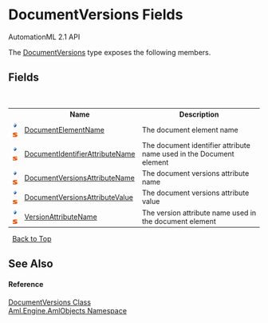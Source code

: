 # DocumentVersions Fields
AutomationML 2.1 API 

The <a href="T_Aml_Engine_AmlObjects_DocumentVersions">DocumentVersions</a> type exposes the following members.


## Fields
&nbsp;<table><tr><th></th><th>Name</th><th>Description</th></tr><tr><td>![Public field](media/pubfield.gif "Public field")![Static member](media/static.gif "Static member")</td><td><a href="F_Aml_Engine_AmlObjects_DocumentVersions_DocumentElementName">DocumentElementName</a></td><td>
The document element name</td></tr><tr><td>![Public field](media/pubfield.gif "Public field")![Static member](media/static.gif "Static member")</td><td><a href="F_Aml_Engine_AmlObjects_DocumentVersions_DocumentIdentifierAttributeName">DocumentIdentifierAttributeName</a></td><td>
The document identifier attribute name used in the Document element</td></tr><tr><td>![Public field](media/pubfield.gif "Public field")![Static member](media/static.gif "Static member")</td><td><a href="F_Aml_Engine_AmlObjects_DocumentVersions_DocumentVersionsAttributeName">DocumentVersionsAttributeName</a></td><td>
The document versions attribute name</td></tr><tr><td>![Public field](media/pubfield.gif "Public field")![Static member](media/static.gif "Static member")</td><td><a href="F_Aml_Engine_AmlObjects_DocumentVersions_DocumentVersionsAttributeValue">DocumentVersionsAttributeValue</a></td><td>
The document versions attribute value</td></tr><tr><td>![Public field](media/pubfield.gif "Public field")![Static member](media/static.gif "Static member")</td><td><a href="F_Aml_Engine_AmlObjects_DocumentVersions_VersionAttributeName">VersionAttributeName</a></td><td>
The version attribute name used in the document element</td></tr></table>&nbsp;
<a href="#documentversions-fields">Back to Top</a>

## See Also


#### Reference
<a href="T_Aml_Engine_AmlObjects_DocumentVersions">DocumentVersions Class</a><br /><a href="N_Aml_Engine_AmlObjects">Aml.Engine.AmlObjects Namespace</a><br />